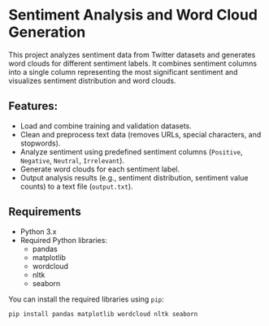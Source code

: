 # Sentiment Analysis and Word Cloud Generation

This project analyzes sentiment data from Twitter datasets and generates word clouds for different sentiment labels. It combines sentiment columns into a single column representing the most significant sentiment and visualizes sentiment distribution and word clouds.

## Features:
- Load and combine training and validation datasets.
- Clean and preprocess text data (removes URLs, special characters, and stopwords).
- Analyze sentiment using predefined sentiment columns (`Positive`, `Negative`, `Neutral`, `Irrelevant`).
- Generate word clouds for each sentiment label.
- Output analysis results (e.g., sentiment distribution, sentiment value counts) to a text file (`output.txt`).

## Requirements

- Python 3.x
- Required Python libraries:
  - pandas
  - matplotlib
  - wordcloud
  - nltk
  - seaborn

You can install the required libraries using `pip`:

```bash
pip install pandas matplotlib wordcloud nltk seaborn
